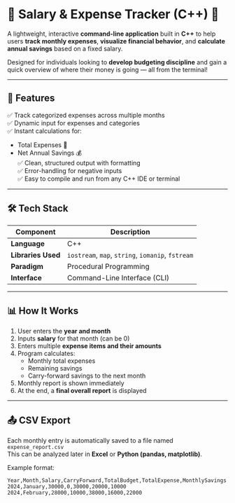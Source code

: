 # 💸 Salary & Expense Tracker (C++) 🧾

A lightweight, interactive **command-line application** built in **C++** to help users **track monthly expenses**, **visualize financial behavior**, and **calculate annual savings** based on a fixed salary.

Designed for individuals looking to **develop budgeting discipline** and gain a quick overview of where their money is going — all from the terminal!

---

## 🚀 Features

✅ Track categorized expenses across multiple months  
✅ Dynamic input for expenses and categories  
✅ Instant calculations for:
- Total Expenses 💸  
- Net Annual Savings 💰  
✅ Clean, structured output with formatting  
✅ Error-handling for negative inputs  
✅ Easy to compile and run from any C++ IDE or terminal

---

## 🛠 Tech Stack

| Component         | Description                                |
|------------------|--------------------------------------------|
| **Language**      | C++                                        |
| **Libraries Used**| `iostream`, `map`, `string`, `iomanip`, `fstream` |
| **Paradigm**      | Procedural Programming                     |
| **Interface**     | Command-Line Interface (CLI)               |

---

## 📊 How It Works

1. User enters the **year and month**
2. Inputs **salary** for that month (can be 0)
3. Enters multiple **expense items and their amounts**
4. Program calculates:
   - Monthly total expenses
   - Remaining savings
   - Carry-forward savings to the next month
5. Monthly report is shown immediately
6. At the end, a **final overall report** is displayed

---

## 📤 CSV Export

Each monthly entry is automatically saved to a file named `expense_report.csv`  
This can be analyzed later in **Excel** or **Python (pandas, matplotlib)**.

Example format:

```csv
Year,Month,Salary,CarryForward,TotalBudget,TotalExpense,MonthlySavings
2024,January,30000,0,30000,20000,10000
2024,February,28000,10000,38000,16000,22000

